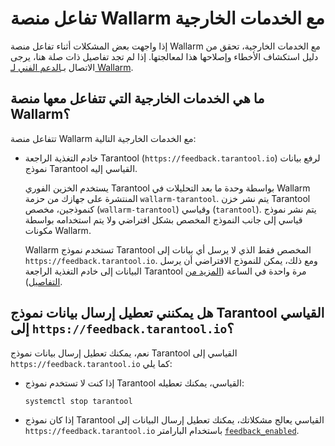 # تفاعل منصة Wallarm مع الخدمات الخارجية

إذا واجهت بعض المشكلات أثناء تفاعل منصة Wallarm مع الخدمات الخارجية، تحقق من دليل استكشاف الأخطاء وإصلاحها هذا لمعالجتها. إذا لم تجد تفاصيل ذات صلة هنا، يرجى الاتصال بـ[الدعم الفني لـ Wallarm](mailto:support@wallarm.com).

## ما هي الخدمات الخارجية التي تتفاعل معها منصة Wallarm؟

تتفاعل منصة Wallarm مع الخدمات الخارجية التالية:

* خادم التغذية الراجعة Tarantool (`https://feedback.tarantool.io`) لرفع بيانات نموذج Tarantool القياسي إليه.

    يستخدم الخزين الفوري Tarantool بواسطة وحدة ما بعد التحليلات في Wallarm المنتشرة على جهازك من حزمة `wallarm-tarantool`. يتم نشر خزن Tarantool كنموذجين، مخصص (`wallarm-tarantool`) وقياسي (`tarantool`). يتم نشر نموذج قياسي إلى جانب النموذج المخصص بشكل افتراضي ولا يتم استخدامه بواسطة مكونات Wallarm.
    
    Wallarm تستخدم نموذج Tarantool المخصص فقط الذي لا يرسل أي بيانات إلى `https://feedback.tarantool.io`. ومع ذلك، يمكن للنموذج الافتراضي أن يرسل البيانات إلى خادم التغذية الراجعة Tarantool مرة واحدة في الساعة ([المزيد من التفاصيل](https://www.tarantool.io/en/doc/latest/reference/configuration/#feedback)).

## هل يمكنني تعطيل إرسال بيانات نموذج Tarantool القياسي إلى `https://feedback.tarantool.io`؟

نعم، يمكنك تعطيل إرسال بيانات نموذج Tarantool القياسي إلى `https://feedback.tarantool.io` كما يلي:

* إذا كنت لا تستخدم نموذج Tarantool القياسي، يمكنك تعطيله:

    ```bash
    systemctl stop tarantool
    ```
* إذا كان نموذج Tarantool القياسي يعالج مشكلاتك، يمكنك تعطيل إرسال البيانات إلى `https://feedback.tarantool.io` باستخدام البارامتر [`feedback_enabled`](https://www.tarantool.io/en/doc/latest/reference/configuration/#cfg-logging-feedback-enabled).